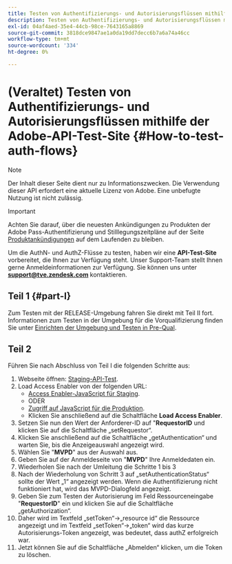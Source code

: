 ```yaml
---
title: Testen von Authentifizierungs- und Autorisierungsflüssen mithilfe der Test-Site der Adobe-API
description: Testen von Authentifizierungs- und Autorisierungsflüssen mithilfe der Test-Site der Adobe-API
exl-id: 04af4aed-35e4-44cb-98ce-7643165a8869
source-git-commit: 3818dce9847ae1a0da19dd7decc6b7a6a74a46cc
workflow-type: tm+mt
source-wordcount: '334'
ht-degree: 0%

---
```


# (Veraltet) Testen von Authentifizierungs- und Autorisierungsflüssen mithilfe der Adobe-API-Test-Site {#How-to-test-auth-flows}

>[!NOTE]
>
>Der Inhalt dieser Seite dient nur zu Informationszwecken. Die Verwendung dieser API erfordert eine aktuelle Lizenz von Adobe. Eine unbefugte Nutzung ist nicht zulässig.

>[!IMPORTANT]
>
> Achten Sie darauf, über die neuesten Ankündigungen zu Produkten der Adobe Pass-Authentifizierung und Stilllegungszeitpläne auf der Seite [Produktankündigungen](/help/authentication/product-announcements.md) auf dem Laufenden zu bleiben.

Um die AuthN- und AuthZ-Flüsse zu testen, haben wir eine **API-Test-Site** vorbereitet, die Ihnen zur Verfügung steht. Unser Support-Team stellt Ihnen gerne Anmeldeinformationen zur Verfügung. Sie können uns unter **support@tve.zendesk.com** kontaktieren.


## Teil 1 {#part-I}

Zum Testen mit der RELEASE-Umgebung fahren Sie direkt mit Teil II fort.  Informationen zum Testen in der Umgebung für die Vorqualifizierung finden Sie unter [Einrichten der Umgebung und Testen in Pre-Qual](/help/authentication/notes-technical/environments/setting-up-your-environment-and-testing-in-prequal.md).

## Teil 2

Führen Sie nach Abschluss von Teil I die folgenden Schritte aus:


1. Webseite öffnen: [Staging-API-Test](https://sp.auth-staging.adobe.com/apitest/api.html).
1. Load Access Enabler von der folgenden URL:
   * [Access Enabler-JavaScript für Staging](https://entitlement.auth-staging.adobe.com/entitlement/js/AccessEnabler.js).
   * ODER
   * [Zugriff auf JavaScript für die Produktion](https://entitlement.auth.adobe.com/entitlement/js/AccessEnabler.js).
   * Klicken Sie anschließend auf die Schaltfläche **Load Access Enabler**.
1. Setzen Sie nun den Wert der Anforderer-ID auf &quot;**RequestorID** und klicken Sie auf die Schaltfläche „setRequestor“.
1. Klicken Sie anschließend auf die Schaltfläche „getAuthentication“ und warten Sie, bis die Anzeigeauswahl angezeigt wird.
1. Wählen Sie &quot;**MVPD**&quot; aus der Auswahl aus.
1. Geben Sie auf der Anmeldeseite von &quot;**MVPD**&quot; Ihre Anmeldedaten ein.
1. Wiederholen Sie nach der Umleitung die Schritte 1 bis 3
1. Nach der Wiederholung von Schritt 3 auf „setAuthenticationStatus“ sollte der Wert „1“ angezeigt werden. Wenn die Authentifizierung nicht funktioniert hat, wird das MVPD-Dialogfeld angezeigt.
1. Geben Sie zum Testen der Autorisierung im Feld Ressourceneingabe &quot;**RequestorID**&quot; ein und klicken Sie auf die Schaltfläche „getAuthorization“.
1. Daher wird im Textfeld „setToken“-\>„resource id“ die Ressource angezeigt und im Textfeld „setToken“-\>„token“ wird das kurze Autorisierungs-Token angezeigt, was bedeutet, dass authZ erfolgreich war.
1. Jetzt können Sie auf die Schaltfläche „Abmelden“ klicken, um die Token zu löschen.
